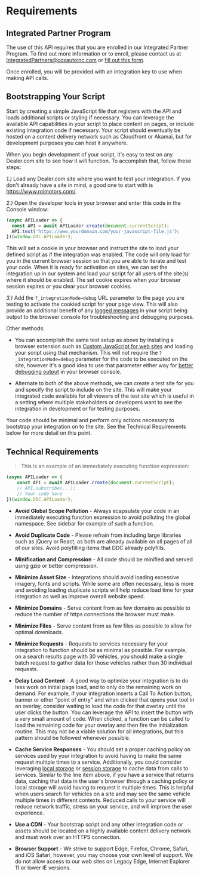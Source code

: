 # Requirements

## Integrated Partner Program

The use of this API requires that you are enrolled in our Integrated Partner Program. To find out more information or to enroll, please contact us at <a href="mailto:IntegratedPartners@coxautoinc.com"> IntegratedPartners@coxautoinc.com</a> or <a href="https://forms.dealer.com/integrated-partner-program.htm" target="_blank">fill out this form</a>.

Once enrolled, you will be provided with an integration key to use when making API calls.

## Bootstrapping Your Script

Start by creating a simple JavaScript file that registers with the API and loads additional scripts or styling if necessary. You can leverage the available API capabilities in your script to place content on pages, or include existing integration code if necessary. Your script should eventually be hosted on a content delivery network such as Cloudfront or Akamai, but for development purposes you can host it anywhere.

When you begin development of your script, it's easy to test on any Dealer.com site to see how it will function. To accomplish that, follow these steps:

*1.)* Load any Dealer.com site where you want to test your integration. If you don't already have a site in mind, a good one to start with is <a href="https://www.roimotors.com/" target="_blank">https://www.roimotors.com/</a>.

*2.)* Open the developer tools in your browser and enter this code in the Console window:

```javascript
(async APILoader => {
  const API = await APILoader.create(document.currentScript);
  API.test('https://www.yourdomain.com/your-javascript-file.js');
})(window.DDC.APILoader);
```

This will set a cookie in your browser and instruct the site to load your defined script as if the integration was enabled. The code will only load for you in the current browser session so that you are able to iterate and test your code. When it is ready for activation on sites, we can set the integration up in our system and load your script for all users of the site(s) where it should be enabled. The set cookie expires when your browser session expires or you clear your browser cookies.

*3.)* Add the `?_integrationMode=debug` URL parameter to the page you are testing to activate the cookied script for your page view. This will also provide an additional benefit of any <a href="#debugging">logged messages</a> in your script being output to the browser console for troubleshooting and debugging purposes.

Other methods:

* You can accomplish the same test setup as above by installing a browser extension such as <a href="https://chrome.google.com/webstore/detail/custom-javascript-for-web/poakhlngfciodnhlhhgnaaelnpjljija" target="_blank">Custom JavaScript for web sites</a> and loading your script using that mechanism. This will not require the `?_integrationMode=debug` parameter for the code to be executed on the site, however it's a good idea to use that parameter either way for <a href="#debugging-troubleshooting">better debugging output</a> in your browser console.

* Alternate to both of the above methods, we can create a test site for you and specify the script to include on the site. This will make your integrated code available for all viewers of the test site which is useful in a setting where multiple stakeholders or developers want to see the integration in development or for testing purposes.

Your code should be minimal and perform only actions necessary to bootstrap your integration on to the site. See the Technical Requirements below for more detail on this point.

## Technical Requirements

> This is an example of an immediately executing function expression:

```javascript
(async APILoader => {
	const API = await APILoader.create(document.currentScript);
	// API.subscribe(...);
	// Your code here
})(window.DDC.APILoader);
```
* **Avoid Global Scope Pollution** - Always ecapsulate your code in an immediately executing function expression to avoid polluting the global namespace. See sidebar for example of such a function.

* **Avoid Duplicate Code** - Please refrain from including large libraries such as jQuery or React, as both are already available on all pages of all of our sites. Avoid polyfilling items that DDC already polyfills.

* **Minification and Compression** - All code should be minified and served using gzip or better compression.

* **Minimize Asset Size** - Integrations should avoid loading excessive imagery, fonts and scripts. While some are often necessary, less is more and avoiding loading duplicate scripts will help reduce load time for your integration as well as improve overall website speed.

* **Minimize Domains** - Serve content from as few domains as possible to reduce the number of https connections the browser must make.

* **Minimize Files** - Serve content from as few files as possible to allow for optimal downloads.

* **Minimize Requests** - Requests to services necessary for your integration to function should be as minimal as possible. For example, on a search results page with 30 vehicles, you should make a single batch request to gather data for those vehicles rather than 30 individual requests.

* **Delay Load Content** - A good way to optimize your integration is to do less work on initial page load, and to only do the remaining work on demand. For example, if your integration inserts a Call To Action button, banner or other "point of entry" and when clicked that opens your tool in an overlay, consider waiting to load the code for that overlay until the user clicks the button. You can leverage the API to insert the button with a very small amount of code. When clicked, a function can be called to load the remaining code for your overlay and then fire the initialization routine. This may not be a viable solution for all integrations, but this pattern should be followed whenever possible.

* **Cache Service Responses** - You should set a proper caching policy on services used by your integration to avoid having to make the same request multiple times to a service. Additionally, you could consider leveraging <a href="https://developer.mozilla.org/en-US/docs/Web/API/Window/localStorage" target="_blank">local storage</a> or <a href="https://developer.mozilla.org/en-US/docs/Web/API/Window/sessionStorage" target="_blank">session storage</a> to cache data from calls to services. Similar to the line item above, if you have a service that returns data, caching that data in the user's browser through a caching policy or local storage will avoid having to request it multiple times. This is helpful when users search for vehicles on a site and may see the same vehicle multiple times in different contexts. Reduced calls to your service will reduce network traffic, stress on your service, and will improve the user experience.

* **Use a CDN** - Your bootstrap script and any other integration code or assets should be located on a highly available content delivery network and must work over an HTTPS connection.

* **Browser Support** - We strive to support Edge, Firefox, Chrome, Safari, and iOS Safari, however, you may choose your own level of support. We do not allow access to our web sites on Legacy Edge, Internet Explorer 11 or lower IE versions.
